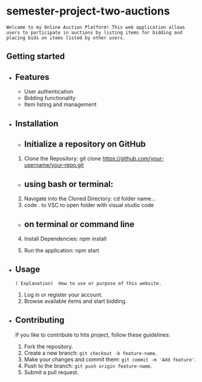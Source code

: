 # semester-project-two-auctions

    Welcome to my Online Auction Platform! This web application allows users to participate in auctions by listing items for bidding and placing bids on items listed by other users.

## Getting started

- ## Features

  - User authentication
  - Bidding functionality
  - Item listing and management

- ## Installation

  - ## Initialize a repository on GitHub

  1. Clone the Repository:
     git clone https://github.com/your-username/your-repo.git

  - ## using bash or terminal:

  2. Navigate into the Cloned Directory:
     cd folder name...
  3. code . to VSC
     to open folder with visual studio code

  - ## on terminal or command line

  4. Install Dependencies:
     npm install

  5. Run the application:
     npm start

- ## Usage

      ( Explanation)  How to use or purpose of this website.

  1. Log in or register your account.
  2. Browse available items and start bidding.

- ## Contributing
  If you like to contribute to htis project, follow these guidelines:
  1. Fork the repository.
  2. Create a new branch: `git checkout -b feature-name`.
  3. Make your changes and commit them: `git commit -m 'Add feature'`.
  4. Push to the branch: `git push origin feature-name`.
  5. Submit a pull request.

